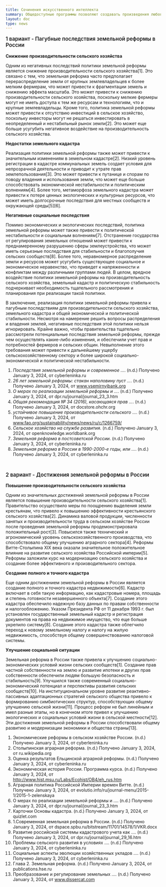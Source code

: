 ```yaml
---
title: Сочинения искусственного интеллекта
summary: Общедоступные программы позволяют создавать произведения любого объема и содержания
layout: doc
type: news  
---
```


<p style="font-size: 120%; font-weight: 600;"> 1 вариант - Пагубные последствия земельной реформы в России </p>

**Снижение производительности сельского хозяйства**

Одним из негативных последствий политики земельной реформы является снижение производительности сельского хозяйства[1]. Это связано с тем, что земельная реформа часто предполагает перераспределение земли от крупных землевладельцев к более мелким фермерам, что может привести к фрагментации земель и снижению эффекта масштаба. Это может привести к снижению производительности сельского хозяйства, поскольку мелкие фермеры могут не иметь доступа к тем же ресурсам и технологиям, что и крупные землевладельцы. Кроме того, политика земельной реформы может привести к отсутствию инвестиций в сельское хозяйство, поскольку инвесторы могут не решаться инвестировать в неопределенный и нестабильный рынок земли[2]. Это может еще больше усугубить негативное воздействие на производительность сельского хозяйства.

**Недостатки земельного кадастра**

Реализация политики земельной реформы также может привести к значительным изменениям в земельном кадастре[2]. Низкий уровень регистрации в кадастре коммунальных земель создает условия для непрозрачной деятельности и приводит к утрате прав землепользования[3]. Это может привести к путанице и спорам по поводу владения и использования земли, что может еще больше способствовать экономической нестабильности и политическим волнениям[4]. Более того, метаморфоза земельного кадастра может привести к потере ценных экологических и культурных ресурсов, что может иметь долгосрочные последствия для местных сообществ и окружающей среды[5][6].

**Негативные социальные последствия**

Помимо экономических и экологических последствий, политика земельной реформы может также привести к политической нестабильности и социальным волнениям[7]. Отстранение государства от регулирования земельных отношений может привести к преднамеренному разрушению сферы землеустройства, что может иметь серьезные последствия для стабильности и благополучия сельских сообществ[8]. Более того, неравномерное распределение земли и ресурсов может усугубить существующее социальное и экономическое неравенство, что приведет к напряженности и конфликтам между различными группами людей. В целом, вредное воздействие политики земельной реформы на производительность сельского хозяйства, земельный кадастр и политическую стабильность подчеркивает необходимость тщательного рассмотрения и планирования при реализации такой политики.

В заключение, реализация политики земельной реформы привела к пагубным последствиям для производительности сельского хозяйства, земельного кадастра и общей экономической и политической стабильности. Несмотря на намерение решить вопросы распределения и владения землей, негативные последствия этой политики нельзя игнорировать. Крайне важно, чтобы правительства тщательно рассмотрели потенциальные последствия земельной реформы, прежде чем осуществлять какие-либо изменения, и обеспечили учет прав и потребностей фермеров и сельских общин. Невыполнение этого требования может привести к дальнейшему ущербу сельскохозяйственному сектору и более широкой социально-экономической и политической нестабильности.

1. *Последствия земельной реформы и современное ...*. (n.d.) Получено January 3, 2024, от cyberleninka.ru
2. *26 лет земельной реформы: стакан наполовину пуст ...*. (n.d.) Получено January 3, 2024, от www.vsemirnyjbank.org
3. *О мерах по реализации земельной реформы и ...*. (n.d.) Получено January 3, 2024, от dpr.ru/journal/journal_23_3.htm
4. *Общая рекомендация № 34 (2016), касающаяся прав ...*. (n.d.) Получено January 3, 2024, от docstore.ohchr.org
5. *устойчивое повышение производительности сельского ...*. (n.d.) Получено January 3, 2024, от www.fao.org/sustainability/news/news/ru/c/1266759/
6. *Сельское хозяйство на службе развития*. (n.d.) Получено January 3, 2024, от openknowledge.worldbank.org
7. *Земельная реформа в постсоветской России*. (n.d.) Получено January 3, 2024, от cyberleninka.ru
8. *Земельная реформа в России в 1990-2000-е годы, или ...*. (n.d.) Получено January 3, 2024, от cyberleninka.ru

<br>

<p style="font-size: 120%; font-weight: 600;"> 2 вариант - Достижения земельной реформы в России</p>

**Повышение производительности сельского хозяйства**

Одним из значительных достижений земельной реформы в России является повышение производительности сельского хозяйства[1]. Правительство осуществило меры по поощрению выделения земли крестьянам, что привело к повышению эффективности крестьянского сельского хозяйства[2]. Динамика валовой продукции, численности занятых и производительности труда в сельском хозяйстве России после проведения земельной реформы продемонстрировала положительный рост[3]. Повысился также технический и агрономический уровень сельскохозяйственного производства, что способствовало общему улучшению аграрного сектора[4]. Реформы Витте-Столыпина XIX века оказали значительное положительное влияние на развитие сельского хозяйства Российской империи[5]. Реформы заложили курс на модернизацию сельского хозяйства и создание более эффективного и производительного сектора.

**Создание полного и точного кадастра**

Еще одним достижением земельной реформы в России является создание полного и точного кадастра недвижимости[6]. Кадастр включает в себя такую информацию, как кадастровые номера, площадь и степень готовности незавершенного объекта[7]. Создание этого кадастра обеспечило надежную базу данных по правам собственности и налогообложению. Указом Президента РФ от 11 декабря 1993 г. был установлен государственный земельный кадастр и регистрация документов на права на недвижимое имущество, что еще больше укрепило систему[8]. Создание этого кадастра также облегчило переход к новому земельному налогу и налогу на жилую недвижимость, способствуя общему совершенствованию налоговой системы.

**Улучшение социальной ситуации**

Земельная реформа в России также привела к улучшению социально-экономических условий жизни сельских сообществ[1]. Создание прав частной собственности на землю и развитие ипотеки и других прав собственности обеспечили людям большую безопасность и стабильность[9]. Улучшился также современный социально-экономический потенциал и перспективы развития сельских сообществ[10]. На институциональном уровне развитие реактивно-пассивных адаптационных стратегий сельского общества привело к формированию симбиотических структур, способствующих общему улучшению сельской жизни[11]. Процесс реформ не был линейным и имел разные этапы, но в конечном итоге привел к улучшению экологических и социальных условий жизни в сельской местности[12]. Эти достижения земельной реформы в России способствовали общему развитию и модернизации экономики и общества страны[13].

1. Экономические реформы в сельском хозяйстве России. (n.d.)  Получено January 3, 2024, от cyberleninka.ru 
2. Столыпинская аграрная реформа. (n.d.)  Получено January 3, 2024, от ru.wikipedia.org 
3. Оценка результатов Ельцинской аграрной реформы. (n.d.)  Получено January 3, 2024, от cyberleninka.ru 
4. Экономическая история России. Программа курса. (n.d.)  Получено January 3, 2024, от http://www.hist.msu.ru/Labs/Ecohist/OB4/eh_rus.htm 
5. Аграрная политика Российской Империи времен Витте. (n.d.)  Получено January 3, 2024, от evolutio.info/ru/journal-menu/2015-1/2015-1-zelenskaya 
6. О мерах по реализации земельной реформы и .... (n.d.)  Получено January 3, 2024, от dpr.ru/journal/journal_23_3.htm 
7. Карточки Основы кадастра. (n.d.)  Получено January 3, 2024, от quizlet.com 
8. 1.Современная земельная реформа в России. (n.d.)  Получено January 3, 2024, от dspace.spbu.ru/bitstream/11701/14578/1/VKR.docx 
9. Развитие российской системы кадастрового учета как .... (n.d.)  Получено January 3, 2024, от dpr.ru/journal/journal_29_16.htm 
10. Проблемы сельского развития в условиях .... (n.d.)  Получено January 3, 2024, от cyberleninka.ru 
11. Социальные аспекты эволюции хозяйственных укладов .... (n.d.)  Получено January 3, 2024, от cyberleninka.ru 
12. Глава 2. Земельная реформа. (n.d.)  Получено January 3, 2024, от publications.hse.ru 
13. Преобразование и регулирование земельных .... (n.d.)  Получено January 3, 2024, от www.dissercat.com   
